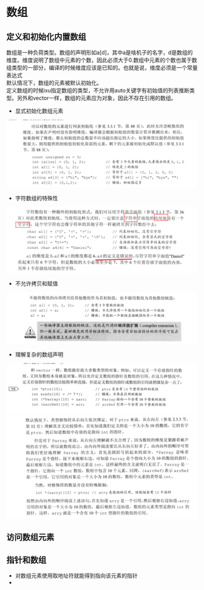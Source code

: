 # 数组

## 定义和初始化内置数组

数组是一种负荷类型。数组的声明形如a[d]，其中a是啥机子的名字，d是数组的维度。维度说明了数组中元素的个数，因此必须大于0.数组中元素的个数也属于数组类型的一部分，编译的时候维度应该是已知的。也就是说，维度必须是一个常量表达式  
默认情况下，数组的元素被默认初始化。  
定义数组的时候ixu指定数组的类型，不允许用auto关键字有初始值的列表推断类型。另外和vector一样，数组的元素应为对象，因此不存在引用的数组。  

* 显式初始化数组元素

![本地路径](Snipaste_006.png "显式初始化数组元素")

* 字符数组的特殊性

![本地路径](Snipaste_007.png "字符数组的特殊性")

* 不允许拷贝和赋值

![本地路径](Snipaste_008.png "不允许拷贝和赋值")

* 理解复杂的数组声明
  
![本地路径](Snipaste_009.png "定义数组的指针或数组的引用")
![本地路径](Snipaste_010.png "定义数组的指针或数组的引用")


## 访问数组元素


## 指针和数组


* 对数组元素使用取地址符就能得到指向该元素的指针
* 